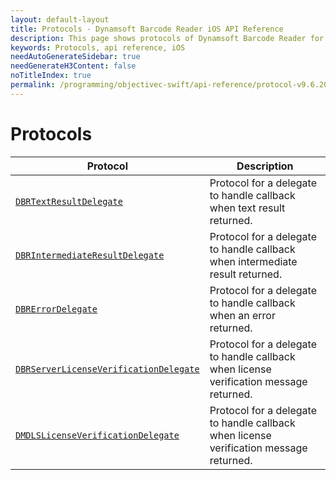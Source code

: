 ```yaml
---
layout: default-layout
title: Protocols - Dynamsoft Barcode Reader iOS API Reference
description: This page shows protocols of Dynamsoft Barcode Reader for iOS SDK.
keywords: Protocols, api reference, iOS
needAutoGenerateSidebar: true
needGenerateH3Content: false
noTitleIndex: true
permalink: /programming/objectivec-swift/api-reference/protocol-v9.6.20.html
---
```


# Protocols

| Protocol | Description |
| -------- | ----------- |
| [`DBRTextResultDelegate`](protocol-dbrtextresultdelegate.md) | Protocol for a delegate to handle callback when text result returned. |
| [`DBRIntermediateResultDelegate`](protocol-dbrintermediateresultdelegate.md) | Protocol for a delegate to handle callback when intermediate result returned. |
| [`DBRErrorDelegate`](protocol-dbrerrordelegate.md) | Protocol for a delegate to handle callback when an error returned. |
| [`DBRServerLicenseVerificationDelegate`](protocol-dbrserverlicenseverificationdelegate.md) | Protocol for a delegate to handle callback when license verification message returned. |
| [`DMDLSLicenseVerificationDelegate`](protocol-dmdlslicenseverificationdelegate.md) | Protocol for a delegate to handle callback when license verification message returned. |
